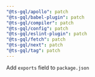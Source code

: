 ```yaml
---
"@ts-gql/apollo": patch
"@ts-gql/babel-plugin": patch
"@ts-gql/compiler": patch
"@ts-gql/config": patch
"@ts-gql/eslint-plugin": patch
"@ts-gql/fetch": patch
"@ts-gql/next": patch
"@ts-gql/tag": patch
---
```


Add `exports` field to `package.json`
